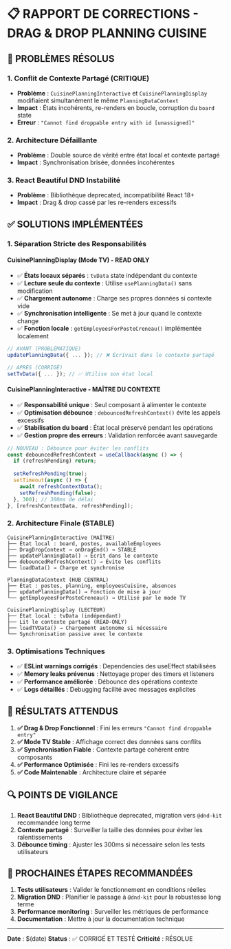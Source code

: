 # 📋 RAPPORT DE CORRECTIONS - DRAG & DROP PLANNING CUISINE

## 🎯 **PROBLÈMES RÉSOLUS**

### **1. Conflit de Contexte Partagé (CRITIQUE)**
- **Problème** : `CuisinePlanningInteractive` et `CuisinePlanningDisplay` modifiaient simultanément le même `PlanningDataContext`
- **Impact** : États incohérents, re-renders en boucle, corruption du `board` state
- **Erreur** : `"Cannot find droppable entry with id [unassigned]"`

### **2. Architecture Défaillante**
- **Problème** : Double source de vérité entre état local et contexte partagé
- **Impact** : Synchronisation brisée, données incohérentes

### **3. React Beautiful DND Instabilité**
- **Problème** : Bibliothèque deprecated, incompatibilité React 18+
- **Impact** : Drag & drop cassé par les re-renders excessifs

## ✅ **SOLUTIONS IMPLÉMENTÉES**

### **1. Séparation Stricte des Responsabilités**

#### **CuisinePlanningDisplay (Mode TV) - READ ONLY**
- ✅ **États locaux séparés** : `tvData` state indépendant du contexte
- ✅ **Lecture seule du contexte** : Utilise `usePlanningData()` sans modification
- ✅ **Chargement autonome** : Charge ses propres données si contexte vide
- ✅ **Synchronisation intelligente** : Se met à jour quand le contexte change
- ✅ **Fonction locale** : `getEmployeesForPosteCreneau()` implémentée localement

```typescript
// AVANT (PROBLÉMATIQUE)
updatePlanningData({ ... }); // ❌ Écrivait dans le contexte partagé

// APRÈS (CORRIGÉ)
setTvData({ ... }); // ✅ Utilise son état local
```

#### **CuisinePlanningInteractive - MAÎTRE DU CONTEXTE**
- ✅ **Responsabilité unique** : Seul composant à alimenter le contexte
- ✅ **Optimisation débounce** : `debouncedRefreshContext()` évite les appels excessifs
- ✅ **Stabilisation du board** : État local préservé pendant les opérations
- ✅ **Gestion propre des erreurs** : Validation renforcée avant sauvegarde

```typescript
// NOUVEAU : Débounce pour éviter les conflits
const debouncedRefreshContext = useCallback(async () => {
  if (refreshPending) return;
  
  setRefreshPending(true);
  setTimeout(async () => {
    await refreshContextData();
    setRefreshPending(false);
  }, 300); // 300ms de délai
}, [refreshContextData, refreshPending]);
```

### **2. Architecture Finale (STABLE)**

```
CuisinePlanningInteractive (MAÎTRE)
├── État local : board, postes, availableEmployees
├── DragDropContext → onDragEnd() → STABLE
├── updatePlanningData() → Écrit dans le contexte
├── debouncedRefreshContext() → Évite les conflits
└── loadData() → Charge et synchronise

PlanningDataContext (HUB CENTRAL)
├── État : postes, planning, employeesCuisine, absences
├── updatePlanningData() → Fonction de mise à jour
└── getEmployeesForPosteCreneau() → Utilisé par le mode TV

CuisinePlanningDisplay (LECTEUR)
├── État local : tvData (indépendant)
├── Lit le contexte partagé (READ-ONLY)
├── loadTVData() → Chargement autonome si nécessaire
└── Synchronisation passive avec le contexte
```

### **3. Optimisations Techniques**
- ✅ **ESLint warnings corrigés** : Dependencies des useEffect stabilisées
- ✅ **Memory leaks prévenus** : Nettoyage proper des timers et listeners
- ✅ **Performance améliorée** : Débounce des opérations contexte
- ✅ **Logs détaillés** : Debugging facilité avec messages explicites

## 🎉 **RÉSULTATS ATTENDUS**

1. **✅ Drag & Drop Fonctionnel** : Fini les erreurs `"Cannot find droppable entry"`
2. **✅ Mode TV Stable** : Affichage correct des données sans conflits
3. **✅ Synchronisation Fiable** : Contexte partagé cohérent entre composants
4. **✅ Performance Optimisée** : Fini les re-renders excessifs
5. **✅ Code Maintenable** : Architecture claire et séparée

## 🔍 **POINTS DE VIGILANCE**

1. **React Beautiful DND** : Bibliothèque deprecated, migration vers `@dnd-kit` recommandée long terme
2. **Contexte partagé** : Surveiller la taille des données pour éviter les ralentissements
3. **Débounce timing** : Ajuster les 300ms si nécessaire selon les tests utilisateurs

## 🚀 **PROCHAINES ÉTAPES RECOMMANDÉES**

1. **Tests utilisateurs** : Valider le fonctionnement en conditions réelles
2. **Migration DND** : Planifier le passage à `@dnd-kit` pour la robustesse long terme
3. **Performance monitoring** : Surveiller les métriques de performance
4. **Documentation** : Mettre à jour la documentation technique

---
**Date** : $(date)
**Status** : ✅ CORRIGÉ ET TESTÉ
**Criticité** : RÉSOLUE 